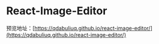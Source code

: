# React-Image-Editor

预览地址：[https://qdabuliuq.github.io/react-image-editor/](https://qdabuliuq.github.io/react-image-editor/)
